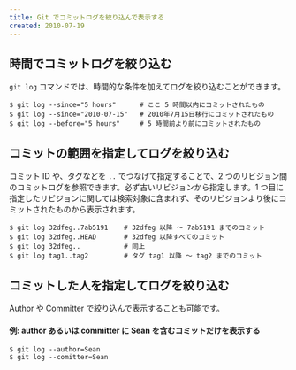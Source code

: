 ```yaml
---
title: Git でコミットログを絞り込んで表示する
created: 2010-07-19
---
```


時間でコミットログを絞り込む
----

`git log` コマンドでは、時間的な条件を加えてログを絞り込むことができます。

```
$ git log --since="5 hours"      # ここ 5 時間以内にコミットされたもの
$ git log --since="2010-07-15"   # 2010年7月15日移行にコミットされたもの
$ git log --before="5 hours"     # 5 時間前より前にコミットされたもの
```

コミットの範囲を指定してログを絞り込む
----

コミット ID や、タグなどを `..` でつなげて指定することで、2 つのリビジョン間のコミットログを参照できます。必ず古いリビジョンから指定します。1 つ目に指定したリビジョンに関しては検索対象に含まれず、そのリビジョンより後にコミットされたものから表示されます。

```
$ git log 32dfeg..7ab5191    # 32dfeg 以降 ～ 7ab5191 までのコミット
$ git log 32dfeg..HEAD       # 32dfeg 以降すべてのコミット
$ git log 32dfeg..           # 同上
$ git log tag1..tag2         # タグ tag1 以降 ～ tag2 までのコミット
```

コミットした人を指定してログを絞り込む
----

Author や Committer で絞り込んで表示することも可能です。

#### 例: author あるいは committer に Sean を含むコミットだけを表示する

```
$ git log --author=Sean
$ git log --comitter=Sean
```

